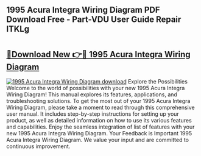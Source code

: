 ## 1995 Acura Integra Wiring Diagram PDF Download Free - Part-VDU User Guide Repair lTKLg

# <h2><a href="http://dfkzpz.blite.top/?on=1995+Acura+Integra+Wiring+Diagram">🔗Download New 👉🔴 1995 Acura Integra Wiring Diagram</a></h2>

[![1995 Acura Integra Wiring Diagram download](https://i.imgur.com/lujVjoI.png)](http://dfkzpz.blite.top/?on=1995+Acura+Integra+Wiring+Diagram)
Explore the Possibilities Welcome to the world of possibilities with your new 1995 Acura Integra Wiring Diagram! This manual explores its features, applications, and troubleshooting solutions. To get the most out of your 1995 Acura Integra Wiring Diagram, please take a moment to read through this comprehensive user manual. It includes step-by-step instructions for setting up your product, as well as detailed information on how to use its various features and capabilities. Enjoy the seamless integration of list of features with your new 1995 Acura Integra Wiring Diagram. Your Feedback is Important 1995 Acura Integra Wiring Diagram. We value your input and are committed to continuous improvement.
